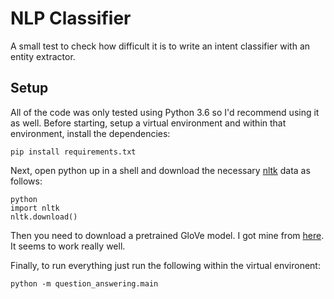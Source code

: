 # NLP Classifier

A small test to check how difficult it is to write an intent classifier with an entity extractor.

## Setup

All of the code was only tested using Python 3.6 so I'd recommend using it as well.
Before starting, setup a virtual environment and within that environment, install the dependencies:

```
pip install requirements.txt
```

Next, open python up in a shell and download the necessary [nltk](http://www.nltk.org/) data as follows:
```
python
import nltk
nltk.download()
```

Then you need to download a pretrained GloVe model. I got mine from [here](https://nlp.stanford.edu/projects/glove/).
It seems to work really well.

Finally, to run everything just run the following within the virtual environent:
```
python -m question_answering.main
```
